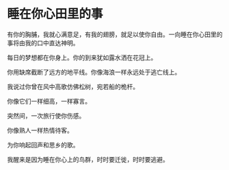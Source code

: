 # 睡在你心田里的事

有你的胸脯，我就心满意足，有我的翅膀，就足以使你自由。一向睡在你心田里的事将由我的口中直达神明。 

每日的梦想都在你身上。你的到来犹如露水洒在花冠上。 

你用缺席截断了远方的地平线。你像海浪一样永远处于逃亡线上。 

我说过你曾在风中高歌仿佛松树，宛若船的桅杆。 

你像它们一样细高，一样寡言。 

突然间，一次旅行使你伤感。 

你像熟人一样热情待客。 

为你响起回声和思乡的歌。 

我醒来是因为睡在你心上的鸟群，时时要迁徙，时时要逃避。